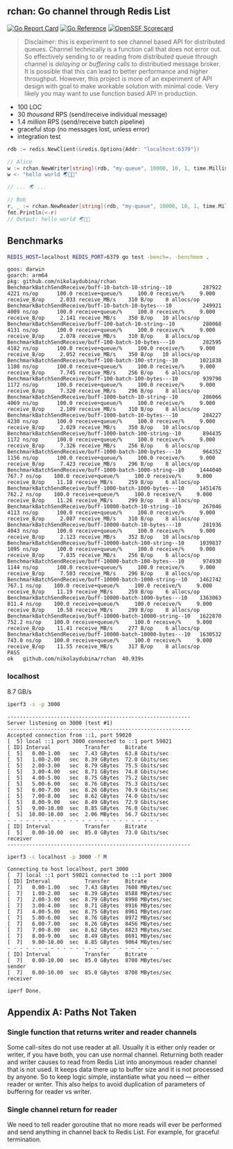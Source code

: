 ## rchan: Go channel through Redis List

[![Go Report Card](https://goreportcard.com/badge/github.com/nikolaydubina/rchan)](https://goreportcard.com/report/github.com/nikolaydubina/rchan)
[![Go Reference](https://pkg.go.dev/badge/github.com/nikolaydubina/rchan.svg)](https://pkg.go.dev/github.com/nikolaydubina/rchan)
[![OpenSSF Scorecard](https://api.securityscorecards.dev/projects/github.com/nikolaydubina/rchan/badge)](https://securityscorecards.dev/viewer/?uri=github.com/nikolaydubina/rchan)

> Disclaimer: this is experiment to see channel based API for distributed queues. Channel technically is a function call that does not error out. So effectively sending to or reading from distributed queue through channel is _delaying_ or _buffering_ calls to distributied message broker. It is possible that this can lead to better performance and higher throughput. However, this project is more of an experiment of API design with goal to make workable solution with minimal code. Very likely you may want to use function based API in production.

* 100 LOC
* 30 _thousand_ RPS (send/receive individual message)
* 1.4 _million_ RPS (send/receive batch pipeline)
* graceful stop (no messages lost, unless error)
* integration test

```go
rdb := redis.NewClient(&redis.Options{Addr: "localhost:6379"})

// Alice
w := rchan.NewWriter[string](rdb, "my-queue", 10000, 10, 1, time.Millisecond*100)
w <- "hello world 🌏🤍✨"

// ... 🌏 ...

// Bob
r, _ := rchan.NewReader[string](rdb, "my-queue", 10000, 10, 1, time.Millisecond*100)
fmt.Println(<-r)
// Output: hello world 🌏🤍✨
```

## Benchmarks

```bash
REDIS_HOST=localhost REDIS_PORT=6379 go test -bench=. -benchmem .
```

```
goos: darwin
goarch: arm64
pkg: github.com/nikolaydubina/rchan
BenchmarkBatchSendReceive/buff-10-batch-10-string--10          287922     4221 ns/op      100.0 receive+queue/%     100.0 receive/%     9.000 receive_B/op     2.033 receive_MB/s    310 B/op    8 allocs/op   
BenchmarkBatchSendReceive/buff-10-batch-10-bytes---10          249921     4009 ns/op      100.0 receive+queue/%     100.0 receive/%     9.000 receive_B/op     2.141 receive_MB/s    350 B/op   10 allocs/op   
BenchmarkBatchSendReceive/buff-100-batch-10-string--10         280068     4131 ns/op      100.0 receive+queue/%     100.0 receive/%     9.000 receive_B/op     2.078 receive_MB/s    310 B/op    8 allocs/op   
BenchmarkBatchSendReceive/buff-100-batch-10-bytes---10         282595     4182 ns/op      100.0 receive+queue/%     100.0 receive/%     9.000 receive_B/op     2.052 receive_MB/s    350 B/op   10 allocs/op   
BenchmarkBatchSendReceive/buff-100-batch-100-string--10       1021838     1108 ns/op      100.0 receive+queue/%     100.0 receive/%     9.000 receive_B/op     7.745 receive_MB/s    256 B/op    6 allocs/op   
BenchmarkBatchSendReceive/buff-100-batch-100-bytes---10        939798     1172 ns/op      100.0 receive+queue/%     100.0 receive/%     9.000 receive_B/op     7.320 receive_MB/s    296 B/op    8 allocs/op   
BenchmarkBatchSendReceive/buff-1000-batch-10-string--10        286066     4069 ns/op      100.0 receive+queue/%     100.0 receive/%     9.000 receive_B/op     2.109 receive_MB/s    310 B/op    8 allocs/op   
BenchmarkBatchSendReceive/buff-1000-batch-10-bytes---10        284227     4230 ns/op      100.0 receive+queue/%     100.0 receive/%     9.000 receive_B/op     2.029 receive_MB/s    350 B/op   10 allocs/op   
BenchmarkBatchSendReceive/buff-1000-batch-100-string--10       894435     1172 ns/op      100.0 receive+queue/%     100.0 receive/%     9.000 receive_B/op     7.326 receive_MB/s    256 B/op    6 allocs/op   
BenchmarkBatchSendReceive/buff-1000-batch-100-bytes---10       964352     1156 ns/op      100.0 receive+queue/%     100.0 receive/%     9.000 receive_B/op     7.423 receive_MB/s    296 B/op    8 allocs/op   
BenchmarkBatchSendReceive/buff-1000-batch-1000-string--10     1444040      767.7 ns/op    100.0 receive+queue/%     100.0 receive/%     9.000 receive_B/op    11.18 receive_MB/s     259 B/op    6 allocs/op   
BenchmarkBatchSendReceive/buff-1000-batch-1000-bytes---10     1451476      762.2 ns/op    100.0 receive+queue/%     100.0 receive/%     9.000 receive_B/op    11.26 receive_MB/s     299 B/op    8 allocs/op   
BenchmarkBatchSendReceive/buff-10000-batch-10-string--10       267046     4113 ns/op      100.0 receive+queue/%     100.0 receive/%     9.000 receive_B/op     2.087 receive_MB/s    310 B/op    8 allocs/op   
BenchmarkBatchSendReceive/buff-10000-batch-10-bytes---10       281936     4043 ns/op      100.0 receive+queue/%     100.0 receive/%     9.000 receive_B/op     2.123 receive_MB/s    352 B/op   10 allocs/op   
BenchmarkBatchSendReceive/buff-10000-batch-100-string--10     1039837     1095 ns/op      100.0 receive+queue/%     100.0 receive/%     9.000 receive_B/op     7.835 receive_MB/s    256 B/op    6 allocs/op   
BenchmarkBatchSendReceive/buff-10000-batch-100-bytes---10      974930     1144 ns/op      100.0 receive+queue/%     100.0 receive/%     9.000 receive_B/op     7.503 receive_MB/s    296 B/op    8 allocs/op   
BenchmarkBatchSendReceive/buff-10000-batch-1000-string--10    1462742      767.1 ns/op    100.0 receive+queue/%     100.0 receive/%     9.000 receive_B/op    11.19 receive_MB/s     259 B/op    6 allocs/op   
BenchmarkBatchSendReceive/buff-10000-batch-1000-bytes---10    1363063      811.4 ns/op    100.0 receive+queue/%     100.0 receive/%     9.000 receive_B/op    10.58 receive_MB/s     299 B/op    8 allocs/op   
BenchmarkBatchSendReceive/buff-10000-batch-10000-string--10   1622870      752.2 ns/op    100.0 receive+queue/%     100.0 receive/%     9.000 receive_B/op    11.41 receive_MB/s     277 B/op    6 allocs/op   
BenchmarkBatchSendReceive/buff-10000-batch-10000-bytes---10   1630532      743.0 ns/op    100.0 receive+queue/%     100.0 receive/%     9.000 receive_B/op    11.55 receive_MB/s     317 B/op    8 allocs/op 
PASS
ok   github.com/nikolaydubina/rchan  40.939s
```

### localhost

8.7 GB/s

```bash
iperf3 -s -p 3000  
```

```
-----------------------------------------------------------
Server listening on 3000 (test #1)
-----------------------------------------------------------
Accepted connection from ::1, port 59020
[  5] local ::1 port 3000 connected to ::1 port 59021
[ ID] Interval           Transfer     Bitrate
[  5]   0.00-1.00   sec  7.43 GBytes  63.8 Gbits/sec                  
[  5]   1.00-2.00   sec  8.39 GBytes  72.0 Gbits/sec                  
[  5]   2.00-3.00   sec  8.79 GBytes  75.5 Gbits/sec                  
[  5]   3.00-4.00   sec  8.71 GBytes  74.8 Gbits/sec                  
[  5]   4.00-5.00   sec  8.75 GBytes  75.2 Gbits/sec                  
[  5]   5.00-6.00   sec  8.76 GBytes  75.3 Gbits/sec                  
[  5]   6.00-7.00   sec  8.26 GBytes  70.9 Gbits/sec                  
[  5]   7.00-8.00   sec  8.62 GBytes  74.0 Gbits/sec                  
[  5]   8.00-9.00   sec  8.49 GBytes  72.9 Gbits/sec                  
[  5]   9.00-10.00  sec  8.85 GBytes  76.0 Gbits/sec                  
[  5]  10.00-10.00  sec  2.06 MBytes  56.7 Gbits/sec                  
- - - - - - - - - - - - - - - - - - - - - - - - -
[ ID] Interval           Transfer     Bitrate
[  5]   0.00-10.00  sec  85.0 GBytes  73.0 Gbits/sec                  receiver
-----------------------------------------------------------
```

```bash
iperf3 -c localhost -p 3000 -f M
```

```
Connecting to host localhost, port 3000
[  7] local ::1 port 59021 connected to ::1 port 3000
[ ID] Interval           Transfer     Bitrate
[  7]   0.00-1.00   sec  7.43 GBytes  7608 MBytes/sec                  
[  7]   1.00-2.00   sec  8.39 GBytes  8588 MBytes/sec                  
[  7]   2.00-3.00   sec  8.79 GBytes  8998 MBytes/sec                  
[  7]   3.00-4.00   sec  8.71 GBytes  8916 MBytes/sec                  
[  7]   4.00-5.00   sec  8.75 GBytes  8961 MBytes/sec                  
[  7]   5.00-6.00   sec  8.76 GBytes  8972 MBytes/sec                  
[  7]   6.00-7.00   sec  8.26 GBytes  8456 MBytes/sec                  
[  7]   7.00-8.00   sec  8.62 GBytes  8823 MBytes/sec                  
[  7]   8.00-9.00   sec  8.49 GBytes  8691 MBytes/sec                  
[  7]   9.00-10.00  sec  8.85 GBytes  9064 MBytes/sec                  
- - - - - - - - - - - - - - - - - - - - - - - - -
[ ID] Interval           Transfer     Bitrate
[  7]   0.00-10.00  sec  85.0 GBytes  8708 MBytes/sec                  sender
[  7]   0.00-10.00  sec  85.0 GBytes  8708 MBytes/sec                  receiver

iperf Done.
```

## Appendix A: Paths Not Taken

### Single function that returns writer and reader channels
Some call-sites do not use reader at all.
Usually it is either only reader or writer, if you have both, you can use normal channel.
Returning both reader and writer causes to read from Redis List into anonymous reader channel that is not used.
It keeps data there up to buffer size and it is not processed by anyone.
So to keep logic simple, instantiate what you need — either reader or writer.
This also helps to avoid duplication of parameters of buffering for reader vs writer.

### Single channel return for reader
We need to tell reader goroutine that no more reads will ever be performed and send anything in channel back to Redis List.
For example, for graceful termination.
